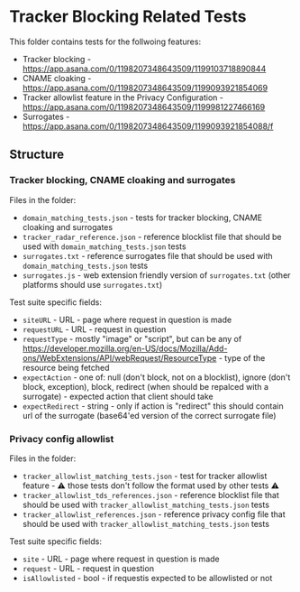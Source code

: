 # Tracker Blocking Related Tests

This folder contains tests for the follwoing features:

- Tracker blocking - https://app.asana.com/0/1198207348643509/1199103718890844
- CNAME cloaking - https://app.asana.com/0/1198207348643509/1199093921854069
- Tracker allowlist feature in the  Privacy Configuration - https://app.asana.com/0/1198207348643509/1199981227466169
- Surrogates - https://app.asana.com/0/1198207348643509/1199093921854088/f

## Structure

### Tracker blocking, CNAME cloaking and surrogates

Files in the folder:
- `domain_matching_tests.json` - tests for tracker blocking, CNAME cloaking and surrogates
- `tracker_radar_reference.json` - reference blocklist file that should be used with `domain_matching_tests.json` tests
- `surrogates.txt` - reference surrogates file that should be used with `domain_matching_tests.json` tests
- `surrogates.js` - web extension friendly version of `surrogates.txt` (other platforms should use `surrogates.txt`)

Test suite specific fields:
- `siteURL` - URL - page where request in question is made
- `requestURL` - URL - request in question
- `requestType` - mostly "image" or "script", but can be any of https://developer.mozilla.org/en-US/docs/Mozilla/Add-ons/WebExtensions/API/webRequest/ResourceType - type of the resource being fetched
- `expectAction` - one of: null (don't block, not on a blocklist), ignore (don't block, exception), block, redirect (when should be repalced with a surrogate) - expected action that client should take
- `expectRedirect` - string - only if action is "redirect" this should contain url of the surrogate (base64'ed version of the correct surrogate file)

### Privacy config allowlist

Files in the folder:
- `tracker_allowlist_matching_tests.json` - test for tracker allowlist feature - ⚠️ those tests don't follow the format used by other tests ⚠️ 
- `tracker_allowlist_tds_references.json` - reference blocklist file that should be used with `tracker_allowlist_matching_tests.json` tests
- `tracker_allowlist_references.json` - reference privacy config file that should be used with `tracker_allowlist_matching_tests.json` tests

Test suite specific fields:
- `site` - URL - page where request in question is made
- `request` - URL - request in question
- `isAllowlisted` - bool - if requestis expected to be allowlisted or not
